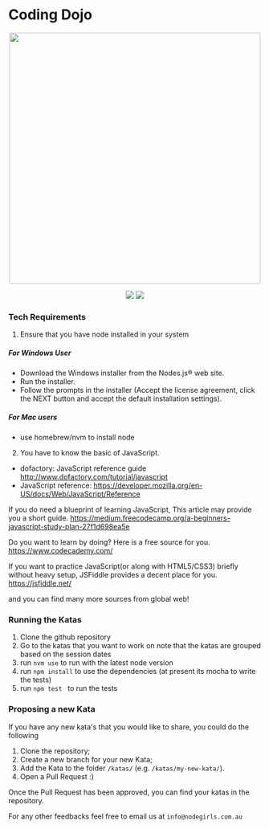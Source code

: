 # Coding Dojo

<p align="center">
  <img src="http://nodegirls.io/images/ng-logo.svg" width="500">
</p>

<p align="center">
  <a href="http://nodegirls-au.slack.com/messages/sydney-dojo-sessions/"><img src="https://img.shields.io/badge/slack.com-nodegirls--au-green.svg"></a>
  <a href="https://www.meetup.com/en-AU/Node-Girls-Sydney/"><img src="https://img.shields.io/badge/%F0%9D%93%B6%20meetup.com-Node--Girls--Sydney-red.svg"></a>
</p>

### Tech Requirements 
1. Ensure that you have node installed in your system 
  ##### For Windows User 
  - Download the Windows installer from the Nodes.js® web site.
  - Run the installer.
  - Follow the prompts in the installer (Accept the license agreement, click the NEXT button and accept the default installation settings).
  ##### For Mac users
  - use homebrew/nvm to install node 
2. You have to know the basic of JavaScript. 
  - dofactory: JavaScript reference guide http://www.dofactory.com/tutorial/javascript
  - JavaScript reference: https://developer.mozilla.org/en-US/docs/Web/JavaScript/Reference
  
  If you do need a blueprint of learning JavaScript, This article may provide you a short guide. 
  https://medium.freecodecamp.org/a-beginners-javascript-study-plan-27f1d698ea5e
  
  Do you want to learn by doing? 
  Here is a free source for you. 
  https://www.codecademy.com/
  
  If you want to practice JavaScript(or along with HTML5/CSS3) briefly without heavy setup, JSFiddle provides a decent place for you. 
  https://jsfiddle.net/
   
  and you can find many more sources from global web!

### Running the Katas
1. Clone the github repository 
2. Go to the katas that you want to work on
note that the katas are grouped based on the session dates 
3. run `nvm use` to run with the latest node version 
4. run `npm install` to use the dependencies (at present its mocha to write the tests)
5. run `npm test ` to run the tests

### Proposing a new Kata
If you have any new kata's that you would like to share, you could do the following 
1. Clone the repository;
2. Create a new branch for your new Kata;
3. Add the Kata to the folder `/katas/` (e.g. `/katas/my-new-kata/`).
4. Open a Pull Request :)

Once the Pull Request has been approved, you can find your katas in the repository. 


For any other feedbacks feel free to email us at `info@nodegirls.com.au`
